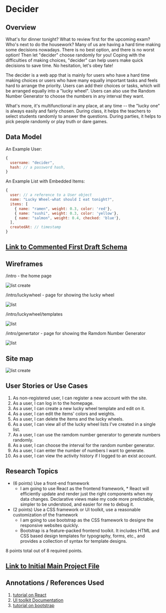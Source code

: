 <!-- The content below is an example project proposal / requirements document. Replace the text below the lines marked "__TODO__" with details specific to your project. Remove the "TODO" lines.

(__TODO__: your project name) -->

# Decider

## Overview

<!-- (__TODO__: a brief one or two paragraph, high-level description of your project) -->

What's for dinner tonight? What to review first for the upcoming exam? Who's next to do the housework? Many of us are having a hard time making some decisions nowadays. There is no best option, and there is no worst option! Then let "decider" choose randomly for you!
Coping with the difficulties of making choices, "decider" can help users make quick decisions to save time. No hesitation, let's obey fate!

The decider is a web app that is mainly for users who have a hard time making choices or users who have many equally important tasks and feels hard to arrange the priority. Users can add their choices or tasks, which will be arranged equally into a "lucky wheel". Users can also use the Random Number Generator to choose the numbers in any interval they want. 

What's more, it's multifunctional in any place, at any time -- the "lucky one" is always easily and fairly chosen. During class, it helps the teachers to select students randomly to answer the questions. During parties, it helps to pick people randomly or play truth or dare games.


## Data Model
<!-- 
(__TODO__:   

The application will store Users, Lists and Items

* users can have multiple lists (via references)
* each list can have multiple items (by embedding)

(__TODO__: sample documents) -->

An Example User:

```javascript
{
  username: "decider",
  hash: // a password hash,
}
```

An Example List with Embedded Items:

```javascript
{
  user: // a reference to a User object
  name: "Lucky Wheel-what should I eat tonight?",
  items: [
    { name: "ramen", weight: 0.3, color: 'red'},
    { name: "sushi", weight: 0.3, color: 'yellow'},
    { name: "salmon", weight: 0.4, checked: 'blue'},
  ],
  createdAt: // timestamp
}
```


## [Link to Commented First Draft Schema](db.mjs) 

<!-- (__TODO__: create a first draft of your Schemas in db.mjs and link to it) -->

## Wireframes
<!-- 
(__TODO__: wireframes for all of the pages on your site; they can be as simple as photos of drawings or you can use a tool like Balsamiq, Omnigraffle, etc.) -->

/intro - the home page

![list create](documentation/Introduction.png)

/intro/luckywheel - page for showing the lucky wheel

![list](documentation/LuckyWheel.png)

/intro/luckywheel/templates

![list](documentation/templates.png)

/intro/genertator - page for showing the Ramdom Number Generator

![list](documentation/Generator.png)

## Site map

<!-- (__TODO__: draw out a site map that shows how pages are related to each other) -->

<!-- Here's a [complex example from wikipedia](https://upload.wikimedia.org/wikipedia/commons/2/20/Sitemap_google.jpg), but you can create one without the screenshots, drop shadows, etc. ... just names of pages and where they flow to. -->

![list create](documentation/map.png)

## User Stories or Use Cases

<!-- (__TODO__: write out how your application will be used through [user stories](http://en.wikipedia.org/wiki/User_story#Format) and / or [use cases](https://en.wikipedia.org/wiki/Use_case)) -->

1. As non-registered user, I can register a new account with the site.
2. As a user, I can log in to the homepage.
3. As a user, I can create a new lucky wheel template and edit on it.
4. As a user, I can edit the items' colors and weights.
5. As a user, I can delete the items and the lucky wheels.
6. As a user, I can view all of the lucky wheel lists I've created in a single list.
7. As a user, I can use the ramdom number generator to generate numbers randomly.
8. As a user, I can choose the interval for the random number generator.
9. As a user, I can enter the number of numbers I want to generate.
10. As a user, I can view the activity history if I logged to an exist account. 

## Research Topics
<!-- 
(__TODO__: the research topics that you're planning on working on along with their point values... and the total points of research topics listed) -->

* (6 points) Use a front-end framework
  * I am going to use React as the frontend framework, * React will efficiently update and render just the right components when my data changes. Declarative views make my code more predictable, simpler to be understood, and easier for me to debug it.
* (2 points) Use a CSS framework or UI toolkit, use a reasonable customization of the framework
  * I am going to use bootstrap as the CSS framework to designe the responsive websites quickly.
  * Bootstrap is a feature-packed frontend toolkit. It includes HTML and CSS based design templates for typography, forms, etc., and provides a collection of syntax for template designs.

8 points total out of 8 required points.


## [Link to Initial Main Project File](app.mjs) 

<!-- (__TODO__: create a skeleton Express application with a package.json, app.mjs, views folder, etc. ... and link to your initial app.mjs) -->

## Annotations / References Used

<!-- (__TODO__: list any tutorials/references/etc. that you've based your code off of) -->

1. [tutorial on React](https://github.com/facebook/react)
2. [UI toolkit Documentation](https://docs.unity3d.com/Manual/UIElements.html)
3. [tutorial on bootstrap](https://getbootstrap.com/)


